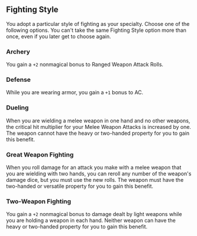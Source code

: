 ## Fighting Style
You adopt a particular style of fighting as your specialty.
Choose one of the following options.
You can't take the same Fighting Style option more than once, even if you later get to choose again.

### Archery
You gain a `+2` nonmagical bonus to Ranged Weapon Attack Rolls.

### Defense
While you are wearing armor, you gain a `+1` bonus to AC.

### Dueling
When you are wielding a melee weapon in one hand and no other weapons, the critical hit multiplier for your Melee Weapon Attacks is increased by one.
The weapon cannot have the heavy or two-handed property for you to gain this benefit.

### Great Weapon Fighting
When you roll damage for an attack you make with a melee weapon that you are wielding with two hands, you can reroll any number of the weapon's damage dice, but you must use the new rolls.
The weapon must have the two-handed or versatile property for you to gain this benefit.

### Two-Weapon Fighting
You gain a `+2` nonmagical bonus to damage dealt by light weapons while you are holding a weapon in each hand.
Neither weapon can have the heavy or two-handed property for you to gain this benefit.

<!--

-<< CHANGES >>-
- archery
-> changed to allow thrown weapons
- dueling
-> focuses on crit builds with lesser weapons than great weapons
-> encourages the use of magic and/or shields in a different hand
- great weapon fighting
-> greataxes work just as well as greatswords! -0.05 less damage
-> still favors greatswords, allows rerolls on 3's
-> viable for greataxes now, allows rerolls on 6's
- two-weapon fighting revamped
-> takes the static bonus from dueling.
-> considered granting advantage but it was too strong.
-> changed to allow thrown weapons

-<< TODO >>-
- add other UA XGE etc proper fighting styles

-<< COMMENTARY >>-
- defense
-> simple and strong as it was.
- action surge 2 and extra attack 3 have been swapped
- this gives martial multiclasses more oomph, and gives fighter itself more consistant power a bit earlier
- multiclass spellcasters get less benefit from this, intentionally (they get enough goodies)

-->
